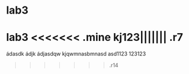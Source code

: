 # lab3
lab3
<<<<<<< .mine
kj123||||||| .r7
=======
ádasdk ádjk
ádjasdqw
kjqwmnasbmnasd asd1123 
123123
>>>>>>> .r14
